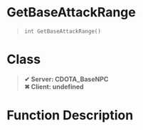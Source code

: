 # GetBaseAttackRange
> `int GetBaseAttackRange()`
# Class
> __✔ Server: CDOTA_BaseNPC__  
> __✖ Client: undefined__  
# Function Description

